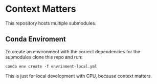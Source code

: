 Context Matters
===============

This repository hosts multiple submodules. 


## Conda Enviroment
To create an environment with the correct dependencies
for the submodules clone this repo and run:

```
conda env create -f envrinment-local.yml
```

This is just for local development with CPU, because context matters.